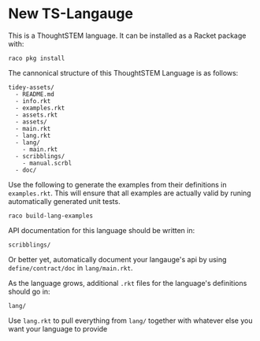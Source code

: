 # New TS-Langauge

This is a ThoughtSTEM language.  It can be installed as a Racket package with: 

```
raco pkg install
```

The cannonical structure of this ThoughtSTEM Language is as follows:

```
tidey-assets/
  - README.md
  - info.rkt
  - examples.rkt 
  - assets.rkt 
  - assets/
  - main.rkt
  - lang.rkt
  - lang/
    - main.rkt
  - scribblings/
    - manual.scrbl
  - doc/
```

Use the following to generate the examples from their definitions in `examples.rkt`.  This will ensure that all examples are actually valid by runing automatically generated unit tests.

```
raco build-lang-examples
```

API documentation for this language should be written in:

```
scribblings/
```

Or better yet, automatically document your langauge's api by using `define/contract/doc` in `lang/main.rkt`.

As the language grows, additional `.rkt` files for the language's definitions should go in:

```
lang/
```

Use `lang.rkt` to pull everything from `lang/` together with whatever else you want your language to provide
